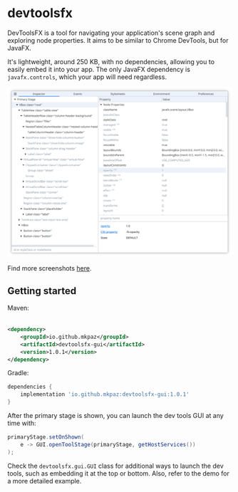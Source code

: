 # devtoolsfx

DevToolsFX is a tool for navigating your application's scene graph and exploring node properties. It aims to be similar
to Chrome DevTools, but for JavaFX.

It's lightweight, around 250 KB, with no dependencies, allowing you to easily embed it into your app. The only JavaFX
dependency is `javafx.controls`, which your app will need regardless.

<p align="center">
<img src="https://raw.githubusercontent.com/mkpaz/devtoolsfx/master/.screenshots/inspector.png" alt="inspector"/>
</p>

Find more screenshots [here](https://github.com/mkpaz/devtoolsfx/tree/master/.screenshots).

## Getting started

Maven:

```xml

<dependency>
    <groupId>io.github.mkpaz</groupId>
    <artifactId>devtoolsfx-gui</artifactId>
    <version>1.0.1</version>
</dependency>
```

Gradle:

```groovy
dependencies {
    implementation 'io.github.mkpaz:devtoolsfx-gui:1.0.1'
}
```

After the primary stage is shown, you can launch the dev tools GUI at any time with:

```java
primaryStage.setOnShown(
    e -> GUI.openToolStage(primaryStage, getHostServices())
);
```

Check the `devtoolsfx.gui.GUI` class for additional ways to launch the dev tools, such as embedding it at the top or
bottom. Also, refer to the demo for a more detailed example.
